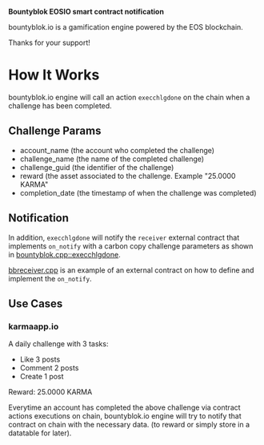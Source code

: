 **Bountyblok EOSIO smart contract notification**

bountyblok.io is a gamification engine powered by the EOS blockchain.

Thanks for your support! 

# How It Works

bountyblok.io engine will call an action `execchlgdone` on the chain when a challenge has been completed.

## Challenge Params

- account_name (the account who completed the challenge)
- challenge_name (the name of the completed challenge)
- challenge_guid (the identifier of the challenge)
- reward (the asset associated to the challenge. Example "25.0000 KARMA"
- completion_date (the timestamp of when the challenge was completed)

## Notification

In addition, `execchlgdone` will notify the `receiver` external contract that implements `on_notify` with a carbon copy challenge parameters as shown in [bountyblok.cpp::execchlgdone](https://github.com/bountyblok/bountyblok-eos-contract/blob/master/bountyblok.cpp#L18).

[bbreceiver.cpp](https://github.com/bountyblok/bountyblok-eos-contract/blob/master/bbreceiver.cpp) is an example of an external contract on how to define and implement the `on_notify`.

## Use Cases

### karmaapp.io

A daily challenge with 3 tasks:

- Like 3 posts
- Comment 2 posts
- Create 1 post

Reward: 25.0000 KARMA

Everytime an account has completed the above challenge via contract actions executions on chain, bountyblok.io engine will try to notify that contract on chain with the necessary data. (to reward or simply store in a datatable for later).



